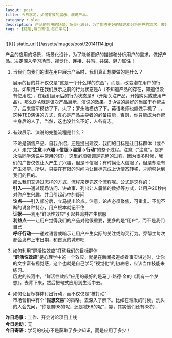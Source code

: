 ```yaml
---
layout: post
title: 今日学习，如何有效的展示、演说产品。
category : blog
description: 产品的应用的场景，场景化设计，为了能够更好的描述和分析用户的需求，做好产品。决定深入学习场景、视觉化、共鸣、共谋、魅力属性！
tags : [随笔,每日寄语,每日学习]
---
```


![]({{ static_url }}/assets/images/post/20141114.jpg)

产品的应用的场景，场景化设计，为了能够更好的描述和分析用户的需求，做好产品。决定深入学习场景、视觉化、连接、共鸣、共谋、魅力属性！  

1. 当我们向我们的潜在用户展示产品时，我们真正想要做的是什么？ 

    展示的目的并不仅仅是“这是一个什么样的东西”，而是，改变潜在用户的行为。如果用户在我们展示之前的行为状态是A（不知道产品的存在，知道但没有使用过），在我们展示后的行为状态是B（开始关注产品，开始购买或使用产品），那么B-A就是该次产品展示、演说的效果。B-A做的最好的当属于乔帮主了，后来雷军模仿了下，火了；罗永浩模仿了下，英语老师也能做手机了…，这种TED演讲的方式，真心是产品主导者的必备技能，否则，你只能成为乔帮主身后的人了，当然，这也没什么不好，人各有志。
2. 有效展示、演说的完整流程是什么？  

    不论是销售产品、自我介绍，还是提出建议，我们的目标是让目标群体（或个人）走完“**注意->兴趣->信服->渴望->行动**”的整个过程。注意（“注意”，是罗永浩同学演说中常用的词），这里必须强调是完整的过程，因为很多时候，我们的广告仅仅让人产生了兴趣，但是不信服；有时候让人信服了，但是却没有产生渴望。所以，只要在有限的时间内让目标完成上诉情态转移，才能够达到我们的目的。  
那么我们又通过怎样的方式、流程来走完这个流程呢。公式是这样的：  
**引入**——通过现场访问、讲故事、列出让人震惊的数据等方式，让用户20秒内对你产生兴趣，并且引起心中的疑问  
**论点**——引入部分后，立马提出论点。注意，论点必须聚焦、可重复。不能不断的说各种特点，用户根本就记不住  
**证据**——利用“鲜活性效应”引起共鸣并产生信服  
**利益点**——让用户觉得我们的产品对他很重要，更多的是“用户”，而不是我们自己  
**呼吁行动**——通过语言或暗示让用户产生实际的关注或购买行为。乔帮主每次都会发布上市日期，和首发的城市吧  
3. 如何利用“鲜活性效应”打动我们的目标群体  
“**鲜活性效应**”是心理学中的一个效应，就是在新闻报道或者事实讲述时，让你的文字富有视觉感，这个也就是自己学习“视觉化”的初衷吧，应该当作技能来练习。  
历史的长河中，“鲜活性效应”应用的最好的是马丁·路德·金的《我有一个梦想》。去背下来，然后把句式应用到生活中去。
4. 如何让目标群体付出行动，而不仅仅是“被打动”  
市场营销中有个“**假想交易**”的策略。去深入了解下。比如在理发的时候，洗头的人会先问，“你是剪98的呢，还是减68的呢”，靠，其实他们还有38的...  

**昨日场景**：工作、开会讨论项目上线  
**今日运动**：无  
**今日寄语**：学习的核心不是获取了多少知识，而是应用了多少！


